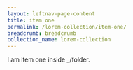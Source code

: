 ```yaml
---
layout: leftnav-page-content
title: item one
permalink: /lorem-collection/item-one/
breadcrumb: breadcrumb
collection_name: lorem-collection
---
```



I am item one inside _/folder. 
